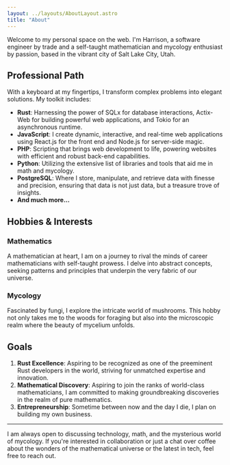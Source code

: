 ```yaml
---
layout: ../layouts/AboutLayout.astro
title: "About"
---
```


Welcome to my personal space on the web. I'm Harrison, a software engineer by trade and a self-taught mathematician and mycology enthusiast by passion, based in the vibrant city of Salt Lake City, Utah.

## Professional Path

With a keyboard at my fingertips, I transform complex problems into elegant solutions. My toolkit includes:

- **Rust**: Harnessing the power of SQLx for database interactions, Actix-Web for building powerful web applications, and Tokio for an asynchronous runtime.
- **JavaScript**: I create dynamic, interactive, and real-time web applications using React.js for the front end and Node.js for server-side magic.
- **PHP**: Scripting that brings web development to life, powering websites with efficient and robust back-end capabilities.
- **Python**: Utilizing the extensive list of libraries and tools that aid me in math and mycology.
- **PostgreSQL**: Where I store, manipulate, and retrieve data with finesse and precision, ensuring that data is not just data, but a treasure trove of insights.
- **And much more...**

## Hobbies & Interests

### Mathematics

A mathematician at heart, I am on a journey to rival the minds of career mathematicians with self-taught prowess. I delve into abstract concepts, seeking patterns and principles that underpin the very fabric of our universe.

### Mycology

Fascinated by fungi, I explore the intricate world of mushrooms. This hobby not only takes me to the woods for foraging but also into the microscopic realm where the beauty of mycelium unfolds.

## Goals

1. **Rust Excellence**: Aspiring to be recognized as one of the preeminent Rust developers in the world, striving for unmatched expertise and innovation.
2. **Mathematical Discovery**: Aspiring to join the ranks of world-class mathematicians, I am committed to making groundbreaking discoveries in the realm of pure mathematics.
3. **Entrepreneurship**: Sometime between now and the day I die, I plan on building my own business.

---

I am always open to discussing technology, math, and the mysterious world of mycology. If you're interested in collaboration or just a chat over coffee about the wonders of the mathematical universe or the latest in tech, feel free to reach out.
